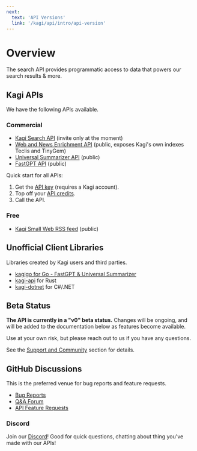 ```yaml
---
next:
  text: 'API Versions'
  link: '/kagi/api/intro/api-version'
---
```


# Overview

The search API provides programmatic access to data that powers our search
results & more.

## Kagi APIs

We have the following APIs available.

### Commercial

- [Kagi Search API](search.md) (invite only at the moment)
- [Web and News Enrichment API](enrich.md) (public, exposes Kagi's own indexes Teclis and TinyGem)
- [Universal Summarizer API](summarizer.md) (public)
- [FastGPT API](fastgpt.md) (public)

Quick start for all APIs:

1. Get the [API key](https://kagi.com/settings?p=api) (requires a Kagi account).
2. Top off your [API credits](https://kagi.com/settings?p=billing_api).
3. Call the API.

### Free

- [Kagi Small Web RSS feed](smallweb.md) (public)
  

## Unofficial Client Libraries

Libraries created by Kagi users and third parties.

- [kagigo for Go - FastGPT & Universal Summarizer](https://github.com/httpjamesm/kagigo)
- [kagi-api](https://crates.io/crates/kagi-api) for Rust
- [kagi-dotnet](https://github.com/patchoulish/kagi-dotnet) for C#/.NET

## Beta Status

**The API is currently in a "v0" beta status.** Changes will be ongoing,
and will be added to the documentation below as features become available.

Use at your own risk, but please reach out to us if you have any questions.

See the [Support and Community](../support-and-community/) section for details.

## GitHub Discussions

This is the preferred venue for bug reports and feature requests.

- [Bug Reports](https://github.com/kagisearch/kagi-docs/issues/new/choose)
- [Q&A Forum](https://github.com/kagisearch/kagi-docs/discussions/categories/q-a?discussions_q=category%3AQ%26A+label%3Aproduct%3Akagi_search_api)
- [API Feature Requests](https://github.com/kagisearch/kagi-docs/discussions/categories/kagi-search-api-feature-requests-ideas)

### Discord

Join our [Discord](https://kagi.com/discord)! Good for quick questions, chatting about thing you've made with our APIs!
